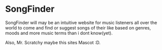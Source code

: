 # SongFinder
SongFinder will may be an intuitive website for music listeners all over the world to come and find or suggest songs of their like based on genres, moods and more music terms than i dont know(yet).

Also, Mr. Scratchy maybe this sites Mascot :D.
